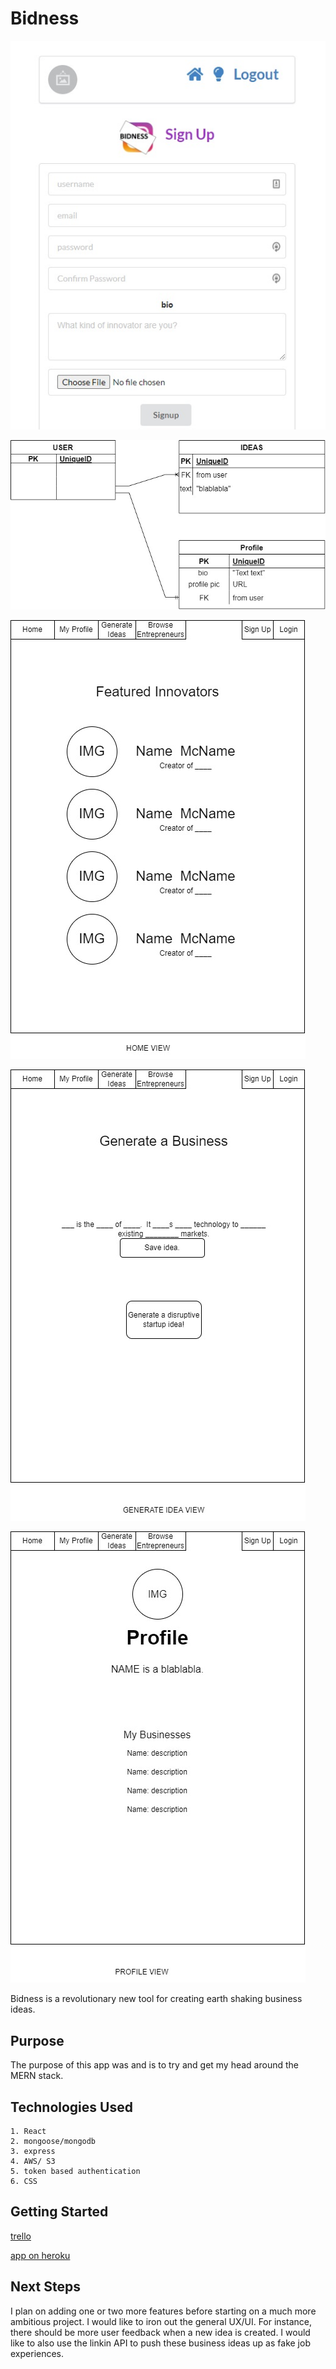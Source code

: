 # Bidness
![alt text](./screencap.jpg)



![alt text](./p4.jpg)



![alt text](./p41.jpg)



![alt text](./p42.jpg)



![alt text](./p43.jpg)



Bidness is a revolutionary new tool for creating earth shaking business ideas.  


## Purpose

The purpose of this app was and is to try and get my head around the MERN stack.

## Technologies Used

    1. React
    2. mongoose/mongodb
    3. express
    4. AWS/ S3
    5. token based authentication
    6. CSS

## Getting Started

[trello](https://trello.com/b/BnuVBCE0/bidness)

[app on heroku](https://seriousbidness.herokuapp.com)

## Next Steps

I plan on adding one or two more features before starting on a much more ambitious project.  I would like to iron out the general UX/UI.  For instance, there should be more user feedback when a new idea is created.  I would like to also use the linkin API to push these business ideas up as fake job experiences.  